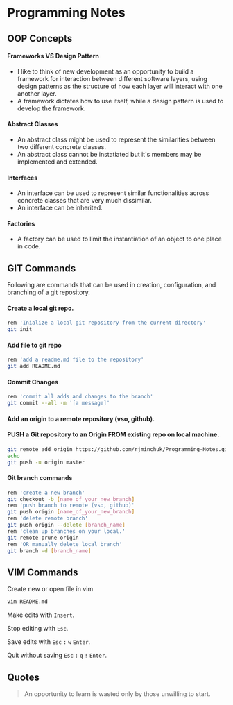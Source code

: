 # Programming Notes

## OOP Concepts

#### Frameworks VS Design Pattern
- I like to think of new development as an opportunity to build a framework for interaction between different software layers, using design patterns as the structure of how each layer will interact with one another layer.
- A framework dictates how to use itself, while a design pattern is used to develop the framework.

#### Abstract Classes
- An abstract class might be used to represent the similarities between two different concrete classes.
- An abstract class cannot be instatiated but it's members may be implemented and extended.

#### Interfaces
- An interface can be used to represent similar functionalities across concrete classes that are very much dissimilar.
- An interface can be inherited.

#### Factories
- A factory can be used to limit the instantiation of an object to one place in code. 

## GIT Commands
Following are commands that can be used in creation, configuration, and branching of a git repository.

#### Create a local git repo.
```sh
rem 'Inialize a local git repository from the current directory' 
git init
```

#### Add file to git repo
```sh
rem 'add a readme.md file to the repository'
git add README.md
```

#### Commit Changes
```sh
rem 'commit all adds and changes to the branch'
git commit --all -m '[a message]'
```

#### Add an origin to a remote repository (vso, github).
#### PUSH a Git repository to an Origin  FROM existing repo on local machine.
```sh
git remote add origin https://github.com/rjminchuk/Programming-Notes.git
echo 
git push -u origin master
```

#### Git branch commands
```sh
rem 'create a new branch'
git checkout -b [name_of_your_new_branch]
rem 'push branch to remote (vso, github)'
git push origin [name_of_your_new_branch]
rem 'delete remote branch'
git push origin --delete [branch_name]
rem 'clean up branches on your local.'
git remote prune origin 
rem 'OR manually delete local branch'
git branch -d [branch_name]
```

## VIM Commands
Create new or open file in vim

```sh
vim README.md
```

Make edits with `Insert`.

Stop editing with `Esc`.

Save edits with `Esc` `:` `w` `Enter`.

Quit without saving `Esc` `:` `q` `!` `Enter`.

## Quotes
> An opportunity to learn is wasted only by those unwilling to start.